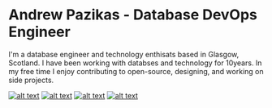 # Andrew Pazikas - Database DevOps Engineer

I'm a database engineer and technology enthisats based in Glasgow, Scotland. I have been working with databses and technology for 10years. In my free time I enjoy contributing to open-source, designing, and working on side projects.

[![alt text][1.1]][1]
[![alt text][2.1]][2]
[![alt text][3.1]][3]
[![alt text][4.1]][4]

[1.1]: /tags/linkedin.png "linked in tag"
[2.1]: /tags/email.png "email tag"
[3.1]: /tags/devto.png "devto tag"
[4.1]: /tags/portfolio.png "portfolio tag"
[1]: https://www.linkedin.com/in/andrewpazikas/
[2]: mailto:andrewpazikas@gmail.com
[3]: https://dev.to/pazyp
[4]: https://pazikas.com

